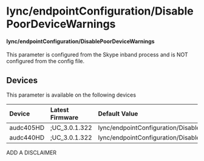 ﻿---
description: lync/endpointConfiguration/DisablePoorDeviceWarnings
search:
    keywords: ['lync','endpointConfiguration','DisablePoorDeviceWarnings']
---

# lync/endpointConfiguration/DisablePoorDeviceWarnings

#### lync/endpointConfiguration/DisablePoorDeviceWarnings

This parameter is configured from the Skype inband process and is NOT configured from the config file.



## Devices
This parameter is available on the following devices

| Device | Latest Firmware | Default Value |
|:---|:---|:---|
| audc405HD | ;UC_3.0.1.322 | lync/endpointConfiguration/DisablePoorDeviceWarnings=0 
| audc440HD | ;UC_3.0.1.322 | lync/endpointConfiguration/DisablePoorDeviceWarnings=0 

ADD A DISCLAIMER
